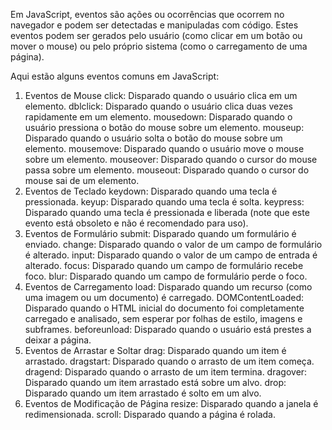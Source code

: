 Em JavaScript, eventos são ações ou ocorrências que ocorrem no navegador e podem ser detectadas e manipuladas com código. Estes eventos podem ser gerados pelo usuário (como clicar em um botão ou mover o mouse) ou pelo próprio sistema (como o carregamento de uma página).

Aqui estão alguns eventos comuns em JavaScript:

1. Eventos de Mouse
   click: Disparado quando o usuário clica em um elemento.
   dblclick: Disparado quando o usuário clica duas vezes rapidamente em um elemento.
   mousedown: Disparado quando o usuário pressiona o botão do mouse sobre um elemento.
   mouseup: Disparado quando o usuário solta o botão do mouse sobre um elemento.
   mousemove: Disparado quando o usuário move o mouse sobre um elemento.
   mouseover: Disparado quando o cursor do mouse passa sobre um elemento.
   mouseout: Disparado quando o cursor do mouse sai de um elemento.
2. Eventos de Teclado
   keydown: Disparado quando uma tecla é pressionada.
   keyup: Disparado quando uma tecla é solta.
   keypress: Disparado quando uma tecla é pressionada e liberada (note que este evento está obsoleto e não é recomendado para uso).
3. Eventos de Formulário
   submit: Disparado quando um formulário é enviado.
   change: Disparado quando o valor de um campo de formulário é alterado.
   input: Disparado quando o valor de um campo de entrada é alterado.
   focus: Disparado quando um campo de formulário recebe foco.
   blur: Disparado quando um campo de formulário perde o foco.
4. Eventos de Carregamento
   load: Disparado quando um recurso (como uma imagem ou um documento) é carregado.
   DOMContentLoaded: Disparado quando o HTML inicial do documento foi completamente carregado e analisado, sem esperar por folhas de estilo, imagens e subframes.
   beforeunload: Disparado quando o usuário está prestes a deixar a página.
5. Eventos de Arrastar e Soltar
   drag: Disparado quando um item é arrastado.
   dragstart: Disparado quando o arrasto de um item começa.
   dragend: Disparado quando o arrasto de um item termina.
   dragover: Disparado quando um item arrastado está sobre um alvo.
   drop: Disparado quando um item arrastado é solto em um alvo.
6. Eventos de Modificação de Página
   resize: Disparado quando a janela é redimensionada.
   scroll: Disparado quando a página é rolada.
